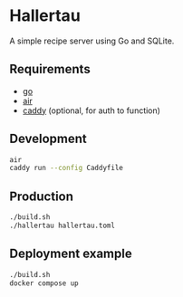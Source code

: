 # Hallertau

A simple recipe server using Go and SQLite.

## Requirements
- [go](https://go.dev/doc/install)
- [air](https://github.com/air-verse/air)
- [caddy](https://caddyserver.com/docs/install) (optional, for auth to function)

## Development

```sh
air
caddy run --config Caddyfile
```

## Production

```sh
./build.sh
./hallertau hallertau.toml
```

## Deployment example
```sh
./build.sh
docker compose up
```
